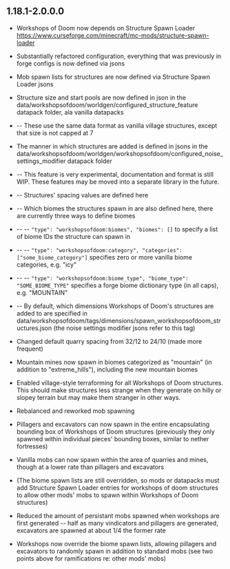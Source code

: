 ## 1.18.1-2.0.0.0
* Workshops of Doom now depends on Structure Spawn Loader https://www.curseforge.com/minecraft/mc-mods/structure-spawn-loader
* Substantially refactored configuration, everything that was previously in forge configs is now defined via jsons
* Mob spawn lists for structures are now defined via Structure Spawn Loader jsons
* Structure size and start pools are now defined in json in the data/workshopsofdoom/worldgen/configured_structure_feature datapack folder, ala vanilla datapacks
* -- These use the same data format as vanilla village structures, except that size is not capped at 7
* The manner in which structures are added is defined in jsons in the data/workshopsofdoom/worldgen/workshopsofdoom/configured_noise_settings_modifier datapack folder
* -- This feature is very experimental, documentation and format is still WIP. These features may be moved into a separate library in the future.
* -- Structures' spacing values are defined here
* -- Which biomes the structures spawn in are also defined here, there are currently three ways to define biomes
* -- -- `"type": "workshopsofdoom:biomes", "biomes": []` to specify a list of biome IDs the structure can spawn in
* -- -- `"type": "workshopsofdoom:category", "categories": ["some_biome_category"]` specifies zero or more vanilla biome categories, e.g. "icy"
* -- -- `"type": "workshopsofdoom:biome_type", "biome_type": "SOME_BIOME_TYPE"` specifies a forge biome dictionary type (in all caps), e.g. "MOUNTAIN"
* -- By default, which dimensions Workshops of Doom's structures are added to are specified in data/workshopsofdoom/tags/dimensions/spawn_workshopsofdoom_structures.json (the noise settings modifier jsons refer to this tag)

* Changed default quarry spacing from 32/12 to 24/10 (made more frequent)
* Mountain mines now spawn in biomes categorized as "mountain" (in addition to "extreme_hills"), including the new mountain biomes
* Enabled village-style terraforming for all Workshops of Doom structures. This should make structures less strange when they generate on hilly or slopey terrain but may make them stranger in other ways.
* Rebalanced and reworked mob spawning
* Pillagers and excavators can now spawn in the entire encapsulating bounding box of Workshops of Doom structures (previously they only spawned within individual pieces' bounding boxes, similar to nether fortresses)
* Vanilla mobs can now spawn within the area of quarries and mines, though at a lower rate than pillagers and excavators
* (The biome spawn lists are still overridden, so mods or datapacks must add Structure Spawn Loader entries for workshops of doom structures to allow other mods' mobs to spawn within Workshops of Doom structures)
* Reduced the amount of persistant mobs spawned when workshops are first generated -- half as many vindicators and pillagers are generated, excavators are spawned at about 1/4 the former rate
* Workshops now override the biome spawn lists, allowing pillagers and excavators to randomly spawn in addition to standard mobs (see two points above for ramifications re: other mods' mobs)
